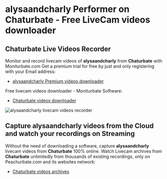 # alysaandcharly Performer on Chaturbate - Free LiveCam videos downloader

## Chaturbate Live Videos Recorder

Monitor and record livecam videos of **alysaandcharly** from **Chaturbate** with Moniturbate.com
Get a premium trial for free by just and only registering with your Email address:
* [alysaandcharly Premium videos downloader](https://moniturbate.com/request-demo-licence-key.html)

Free livecam videos downloader - Moniturbate Software:
* [Chaturbate videos downloader](https://moniturbate.com/moniturbate-download-software.html)

![alysaandcharly livecam videos recorder](https://peachurnet.com/templates/moniturbate-software.png)


## Capture alysaandcharly videos from the Cloud and watch your recordings on Streaming

Without the need of downloading a software, capture **alysaandcharly** livecam videos from **Chaturbate** 100% online.
Watch Livecam archives from **Chaturbate** unlimitedly from thousands of existing recordings, only on Peachurbate.com and its websites network:
* [Chaturbate videos archives](https://peachurnet.com/)
